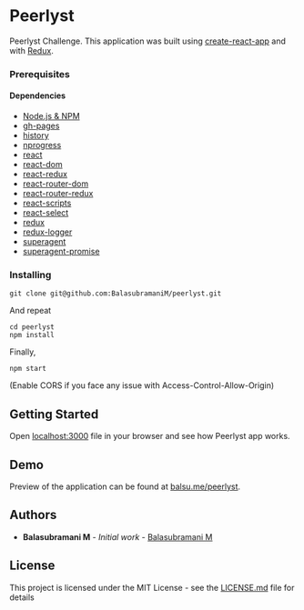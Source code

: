 # Peerlyst

Peerlyst Challenge. This application was built using [create-react-app](https://github.com/facebook/create-react-app) and with [Redux](https://redux.js.org/).

### Prerequisites

#### Dependencies

- [Node.js & NPM](https://www.npmjs.com/package/download)
- [gh-pages](https://www.npmjs.com/package/gh-pages)
- [history](https://www.npmjs.com/package/history)
- [nprogress](https://www.npmjs.com/package/nprogress)
- [react](https://www.npmjs.com/package/react)
- [react-dom](https://www.npmjs.com/package/react-dom)
- [react-redux](https://www.npmjs.com/package/react-redux)
- [react-router-dom](https://www.npmjs.com/package/react-router-dom)
- [react-router-redux](https://www.npmjs.com/package/react-router-redux)
- [react-scripts](https://www.npmjs.com/package/react-scripts)
- [react-select](https://www.npmjs.com/package/react-select)
- [redux](https://www.npmjs.com/package/redux)
- [redux-logger](https://www.npmjs.com/package/redux-logger)
- [superagent](https://www.npmjs.com/package/superagent)
- [superagent-promise](https://www.npmjs.com/package/superagent-promise)

### Installing

```
git clone git@github.com:BalasubramaniM/peerlyst.git
```

And repeat

```
cd peerlyst
npm install
```

Finally,

```
npm start
```

(Enable CORS if you face any issue with Access-Control-Allow-Origin)

## Getting Started

Open [localhost:3000](http://localhost:3000) file in your browser and see how Peerlyst app works.

## Demo

Preview of the application can be found at [balsu.me/peerlyst](https://balsu.me/peerlyst).

## Authors

- **Balasubramani M** - _Initial work_ - [Balasubramani M](https://github.com/balasubramanim)

## License

This project is licensed under the MIT License - see the [LICENSE.md](LICENSE.md) file for details
